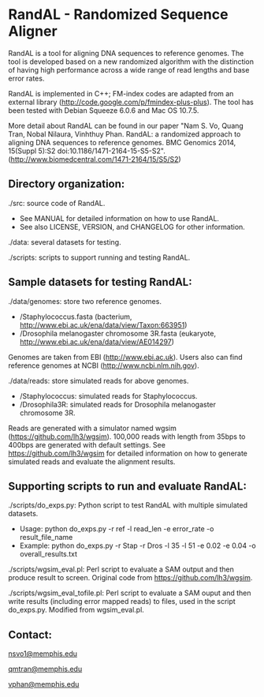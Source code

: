 RandAL - Randomized Sequence Aligner
====================================

RandAL is a tool for aligning DNA sequences to reference genomes. The tool is developed based on a new randomized algorithm with the distinction of having high performance across a wide range of read lengths and base error rates.

RandAL is implemented in C++; FM-index codes are adapted from an external library (http://code.google.com/p/fmindex-plus-plus). The tool has been tested with Debian Squeeze 6.0.6 and Mac OS 10.7.5.

More detail about RandAL can be found in our paper "Nam S. Vo, Quang Tran, Nobal Nilaura, Vinhthuy Phan. RandAL: a randomized approach to aligning DNA sequences to reference genomes. BMC Genomics 2014, 15(Suppl 5):S2 doi:10.1186/1471-2164-15-S5-S2". (http://www.biomedcentral.com/1471-2164/15/S5/S2)


Directory organization:
-----------------------

./src: source code of RandAL.

* See MANUAL for detailed information on how to use RandAL.
* See also LICENSE, VERSION, and CHANGELOG for other information.

./data: several datasets for testing.

./scripts: scripts to support running and testing RandAL.



Sample datasets for testing RandAL:
-----------------------------------

./data/genomes: store two reference genomes.

* /Staphylococcus.fasta (bacterium, http://www.ebi.ac.uk/ena/data/view/Taxon:663951)
* /Drosophila melanogaster chromosome 3R.fasta (eukaryote, http://www.ebi.ac.uk/ena/data/view/AE014297)

Genomes are taken from EBI (http://www.ebi.ac.uk). Users also can find reference genomes at NCBI (http://www.ncbi.nlm.nih.gov).

./data/reads: store simulated reads for above genomes.

* /Staphylococcus: simulated reads for Staphylococcus.
* /Drosophila3R: simulated reads for Drosophila melanogaster chromosome 3R.

Reads are generated with a simulator named wgsim (https://github.com/lh3/wgsim). 100,000 reads with length from 35bps to 400bps are generated with default settings. See https://github.com/lh3/wgsim for detailed information on how to generate simulated reads and evaluate the alignment results.


Supporting scripts to run and evaluate RandAL:
----------------------------------------------

./scripts/do_exps.py: Python script to test RandAL with multiple simulated datasets.

* Usage:  python do_exps.py -r ref -l read_len -e error_rate -o result_file_name
* Example: python do_exps.py -r Stap -r Dros -l 35 -l 51 -e 0.02 -e 0.04 -o overall_results.txt

./scripts/wgsim_eval.pl: Perl script to evaluate a SAM output and then produce result to screen. Original code from https://github.com/lh3/wgsim.

./scripts/wgsim_eval_tofile.pl: Perl script to evaluate a SAM ouput and then write results (including error mapped reads) to files, used in the script do_exps.py. Modified from wgsim_eval.pl.


Contact:
--------

nsvo1@memphis.edu

qmtran@memphis.edu

vphan@memphis.edu
